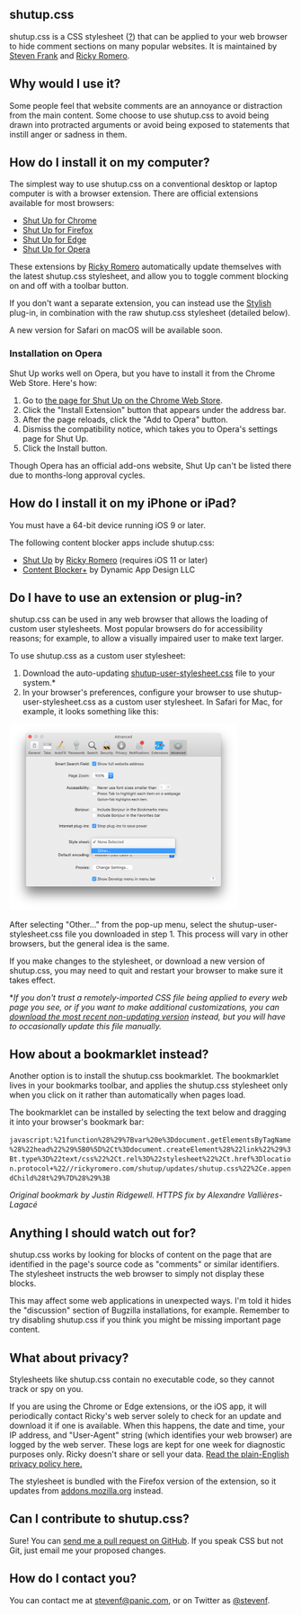 ## shutup.css

shutup.css is a CSS stylesheet ([?](https://en.wikipedia.org/wiki/Style_sheet_(web_development))) that can be applied to your web browser to hide comment sections on many popular websites. It is maintained by [Steven Frank](https://twitter.com/stevenf/) and [Ricky Romero](https://rickyromero.com).

## Why would I use it?

Some people feel that website comments are an annoyance or distraction from the main content. Some choose to use shutup.css to avoid being drawn into protracted arguments or avoid being exposed to statements that instill anger or sadness in them.

## How do I install it on my computer?

The simplest way to use shutup.css on a conventional desktop or laptop computer is with a browser extension. There are official extensions available for most browsers:

* [Shut Up for Chrome](https://chrome.google.com/webstore/detail/oklfoejikkmejobodofaimigojomlfim?hl=en-US&amp;gl=US)
* [Shut Up for Firefox](https://addons.mozilla.org/en-US/firefox/addon/shut-up-comment-blocker/)
* [Shut Up for Edge](https://microsoftedge.microsoft.com/addons/detail/giifliakcgfijgkejmenachfdncbpalp)
* [Shut Up for Opera](#installation-on-opera)

These extensions by [Ricky Romero](https://rickyromero.com) automatically update themselves with the latest shutup.css stylesheet, and allow you to toggle comment blocking on and off with a toolbar button.

If you don't want a separate extension, you can instead use the [Stylish](https://userstyles.org/) plug-in, in combination with the raw shutup.css stylesheet (detailed below).

A new version for Safari on macOS will be available soon.

### Installation on Opera

Shut Up works well on Opera, but you have to install it from the Chrome Web Store. Here's how:

1. Go to [the page for Shut Up on the Chrome Web Store](https://chrome.google.com/webstore/detail/oklfoejikkmejobodofaimigojomlfim?hl=en-US&amp;gl=US).
2. Click the "Install Extension" button that appears under the address bar.
3. After the page reloads, click the "Add to Opera" button.
4. Dismiss the compatibility notice, which takes you to Opera's settings page for Shut Up.
5. Click the Install button.

Though Opera has an official add-ons website, Shut Up can't be listed there due to months-long approval cycles.

## How do I install it on my iPhone or iPad?

You must have a 64-bit device running iOS 9 or later.

The following content blocker apps include shutup.css:

* [Shut Up](https://itunes.apple.com/us/app/shut-up-comment-blocker/id1015043880?mt=8&amp;at=1l3vbmm) by [Ricky Romero](https://rickyromero.com) (requires iOS 11 or later)
* [Content Blocker+](https://geo.itunes.apple.com/us/app/content-blocker+/id1040960141?mt=8&amp;at=1l3vbmm) by Dynamic App Design LLC

## Do I have to use an extension or plug-in?

shutup.css can be used in any web browser that allows the loading of custom user stylesheets. Most popular browsers do for accessibility reasons; for example, to allow a visually impaired user to make text larger.

To use shutup.css as a custom user stylesheet:

1. Download the auto-updating [shutup-user-stylesheet.css](shutup-user-stylesheet.css) file to your system.*
2. In your browser's preferences, configure your browser to use shutup-user-stylesheet.css as a custom user stylesheet. In Safari for Mac, for example, it looks something like this:

<img alt="Safari screenshot" src="docs/safariprefs.png" width="406" />

After selecting "Other..." from the pop-up menu, select the shutup-user-stylesheet.css file you downloaded in step 1. This process will vary in other browsers, but the general idea is the same.

If you make changes to the stylesheet, or download a new version of shutup.css, you may need to quit and restart your browser to make sure it takes effect.

**If you don't trust a remotely-imported CSS file being applied to every web page you see, or if you want to make additional customizations, you can [download the most recent non-updating version](shutup.css) instead, but you will have to occasionally update this file manually.*

## How about a bookmarklet instead?

Another option is to install the shutup.css bookmarklet. The bookmarklet lives in your bookmarks toolbar, and applies the shutup.css stylesheet only when you click on it rather than automatically when pages load.

The bookmarklet can be installed by selecting the text below and dragging it into your browser's bookmark bar:

`javascript:%21function%28%29%7Bvar%20e%3Ddocument.getElementsByTagName%28%22head%22%29%5B0%5D%2Ct%3Ddocument.createElement%28%22link%22%29%3Bt.type%3D%22text/css%22%2Ct.rel%3D%22stylesheet%22%2Ct.href%3Dlocation.protocol+%22//rickyromero.com/shutup/updates/shutup.css%22%2Ce.appendChild%28t%29%7D%28%29%3B`

*Original bookmark by Justin Ridgewell. HTTPS fix by Alexandre Vallières-Lagacé*

## Anything I should watch out for?

shutup.css works by looking for blocks of content on the page that are identified in the page's source code as "comments" or similar identifiers. The stylesheet instructs the web browser to simply not display these blocks.

This may affect some web applications in unexpected ways. I'm told it hides the "discussion" section of Bugzilla installations, for example. Remember to try disabling shutup.css if you think you might be missing important page content.

## What about privacy?

Stylesheets like shutup.css contain no executable code, so they cannot track or spy on you.

If you are using the Chrome or Edge extensions, or the iOS app, it will periodically contact Ricky's web server solely to check for an update and download it if one is available. When this happens, the date and time, your IP address, and "User-Agent" string (which identifies your web browser) are logged by the web server. These logs are kept for one week for diagnostic purposes only. Ricky doesn't share or sell your data. [Read the plain-English privacy policy here.](https://rickyromero.com/shutup/privacy/)

The stylesheet is bundled with the Firefox version of the extension, so it updates from [addons.mozilla.org](https://addons.mozilla.org/) instead.

## Can I contribute to shutup.css?

Sure! You can [send me a pull request on GitHub](https://github.com/panicsteve/shutup-css/edit/master/shutup.css). If you speak CSS but not Git, just email me your proposed changes.

## How do I contact you?

You can contact me at [stevenf@panic.com](mailto:stevenf@panic.com), or on Twitter as [@stevenf](https://twitter.com/stevenf/).
